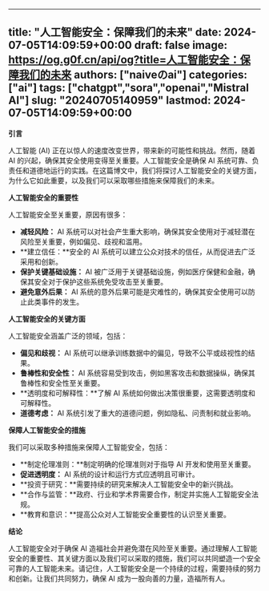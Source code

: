 
---
title: "人工智能安全：保障我们的未来"
date: 2024-07-05T14:09:59+00:00
draft: false
image: https://og.g0f.cn/api/og?title=人工智能安全：保障我们的未来
authors: ["naiveのai"]
categories: ["ai"]
tags: ["chatgpt","sora","openai","Mistral AI"]
slug: "20240705140959"
lastmod: 2024-07-05T14:09:59+00:00
---
**引言**

人工智能 (AI) 正在以惊人的速度改变世界，带来新的可能性和挑战。然而，随着 AI 的兴起，确保其安全使用变得至关重要。人工智能安全是确保 AI 系统可靠、负责任和道德地运行的实践。在这篇博文中，我们将探讨人工智能安全的关键方面，为什么它如此重要，以及我们可以采取哪些措施来保障我们的未来。

**人工智能安全的重要性**

人工智能安全至关重要，原因有很多：

* **减轻风险：** AI 系统可以对社会产生重大影响，确保其安全使用对于减轻潜在风险至关重要，例如偏见、歧视和滥用。
* **建立信任：**安全的 AI 系统可以建立公众对技术的信任，从而促进去广泛采用和创新。
* **保护关键基础设施：** AI 被广泛用于关键基础设施，例如医疗保健和金融，确保其安全对于保护这些系统免受攻击至关重要。
* **避免意外后果：** AI 系统的意外后果可能是灾难性的，确保其安全使用可以防止此类事件的发生。

**人工智能安全的关键方面**

人工智能安全涵盖广泛的领域，包括：

* **偏见和歧视：** AI 系统可以继承训练数据中的偏见，导致不公平或歧视性的结果。
* **鲁棒性和安全性：** AI 系统容易受到攻击，例如黑客攻击和数据操纵，确保其鲁棒性和安全性至关重要。
* **透明度和可解释性：**了解 AI 系统如何做出决策很重要，这需要透明度和可解释性。
* **道德考虑：** AI 系统引发了重大的道德问题，例如隐私、问责制和就业影响。

**保障人工智能安全的措施**

我们可以采取多种措施来保障人工智能安全，包括：

* **制定伦理准则：**制定明确的伦理准则对于指导 AI 开发和使用至关重要。
* **促进透明度：** AI 系统的设计和运行方式应透明且可审计。
* **投资于研究：**需要持续的研究来解决人工智能安全中的新兴挑战。
* **合作与监管：**政府、行业和学术界需要合作，制定并实施人工智能安全法规。
* **教育和意识：**提高公众对人工智能安全重要性的认识至关重要。

**结论**

人工智能安全对于确保 AI 造福社会并避免潜在风险至关重要。通过理解人工智能安全的重要性、其关键方面以及我们可以采取的措施，我们可以共同塑造一个安全可靠的人工智能未来。请记住，人工智能安全是一个持续的过程，需要持续的努力和创新。让我们共同努力，确保 AI 成为一股向善的力量，造福所有人。